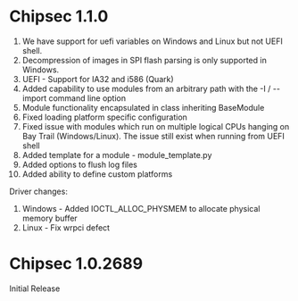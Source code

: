 Chipsec 1.1.0
=======================
 1.  We have support for uefi variables on Windows and Linux but not UEFI shell. 
 2.  Decompression of images in SPI flash parsing is only supported in Windows.
 3.	UEFI - Support for IA32 and i586 (Quark) 
 4.	Added capability to use modules from an arbitrary path with the -I / --import command line option 
 5.	Module functionality encapsulated in class inheriting BaseModule 
 6.	Fixed  loading platform specific configuration 
 7.	Fixed issue with modules which run on multiple logical CPUs hanging on Bay Trail (Windows/Linux). The issue still exist when running from UEFI shell
 8.	Added template for a module - module_template.py 
 9.	Added options to flush log files 
 10.	Added ability to define custom platforms 

Driver changes:
 1.	Windows - Added IOCTL_ALLOC_PHYSMEM to allocate physical memory buffer 
 2.	Linux - Fix wrpci defect 

 
 Chipsec 1.0.2689
 ===================
 Initial Release